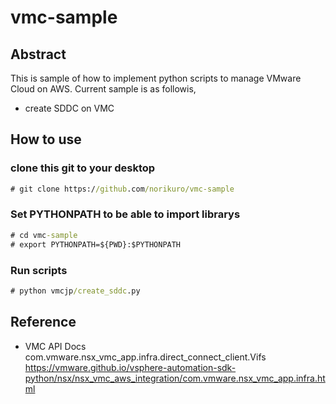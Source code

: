 # vmc-sample
## Abstract
This is sample of how to implement python scripts to manage VMware Cloud on AWS.
Current sample is as followis,
- create SDDC on VMC
## How to use
### clone this git to your desktop
```cmd
# git clone https://github.com/norikuro/vmc-sample
```
### Set PYTHONPATH to be able to import librarys
```cmd
# cd vmc-sample
# export PYTHONPATH=${PWD}:$PYTHONPATH
```
### Run scripts
```cmd
# python vmcjp/create_sddc.py
```
## Reference
- VMC API Docs  
  com.vmware.nsx_vmc_app.infra.direct_connect_client.Vifs  
  https://vmware.github.io/vsphere-automation-sdk-python/nsx/nsx_vmc_aws_integration/com.vmware.nsx_vmc_app.infra.html
